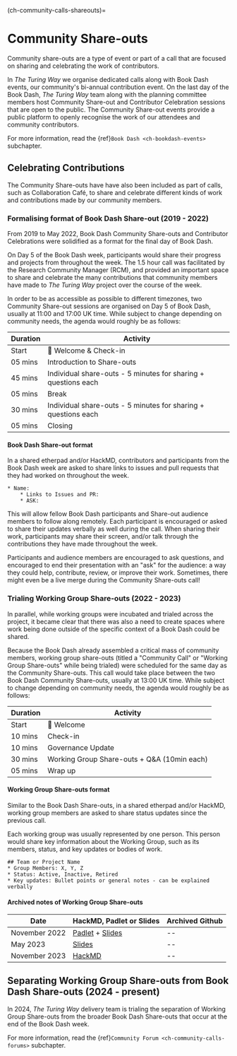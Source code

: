 (ch-community-calls-shareouts)=
# Community Share-outs

Community share-outs are a type of event or part of a call that are focused on sharing and celebrating the work of contributors.

In _The Turing Way_ we organise dedicated calls along with Book Dash events, our community's bi-annual contribution event.
On the last day of the Book Dash, _The Turing Way_ team along with the planning committee members host Community Share-out and Contributor Celebration sessions that are open to the public. 
The Community Share-out events provide a public platform to openly recognise the work of our attendees and community contributors.

For more information, read the {ref}`Book Dash <ch-bookdash-events>` subchapter.

## Celebrating Contributions

The Community Share-outs have have also been included as part of calls, such as Collaboration Café, to share and celebrate different kinds of work and contributions made by our community members.

### Formalising format of Book Dash Share-out (2019 - 2022)

From 2019 to May 2022, Book Dash Community Share-outs and Contributor Celebrations were solidified as a format for the final day of Book Dash.

On Day 5 of the Book Dash week, participants would share their progress and projects from throughout the week. The 1.5 hour call was facilitated by the Research Community Manager (RCM), and provided an important space to share and celebrate the many contributions that community members have made to _The Turing Way_ project over the course of the week.

In order to be as accessible as possible to different timezones, two Community Share-out sessions are organised on Day 5 of Book Dash, usually at 11:00 and 17:00 UK time. While subject to change depending on community needs, the agenda would roughly be as follows: 

| Duration | Activity |
| ---- | -------- |
| Start | 👋 Welcome & Check-in |
| 05 mins | Introduction to Share-outs |
| 45 mins | Individual share-outs - 5 minutes for sharing + questions each |
| 05 mins | Break |
| 30 mins | Individual share-outs - 5 minutes for sharing + questions each |
| 05 mins | Closing |

#### Book Dash Share-out format

In a shared etherpad and/or HackMD, contributors and participants from the Book Dash week are asked to share links to issues and pull requests that they had worked on throughout the week.

```
* Name:
    * Links to Issues and PR:
    * ASK:
```

This will allow fellow Book Dash participants and Share-out audience members to follow along remotely. Each participant is encouraged or asked to share their updates verbally as well during the call. When sharing their work, participants may share their screen, and/or talk through the contributions they have made throughout the week. 

Participants and audience members are encouraged to ask questions, and encouraged to end their presentation with an "ask" for the audience: a way they could help, contribute, review, or improve their work. Sometimes, there might even be a live merge during the Community Share-outs call! 

### Trialing Working Group Share-outs (2022 - 2023)

In parallel, while working groups were incubated and trialed across the project, it became clear that there was also a need to create spaces where work being done outside of the specific context of a Book Dash could be shared.

Because the Book Dash already assembled a critical mass of community members, working group share-outs (titled a "Community Call" or "Working Group Share-outs" while being trialed) were scheduled for the same day as the Community Share-outs. This call would take place between the two Book Dash Community Share-outs, usually at 13:00 UK time. While subject to change depending on community needs, the agenda would roughly be as follows: 

| Duration | Activity |
| ---- | -------- |
| Start | 👋 Welcome |
| 10 mins | Check-in |
| 10 mins | Governance Update | 
| 30 mins | Working Group Share-outs + Q&A (10min each) |
| 05 mins | Wrap up |

#### Working Group Share-outs format

Similar to the Book Dash Share-outs, in a shared etherpad and/or HackMD, working group members are asked to share status updates since the previous call.

Each working group was usually represented by one person. This person would share key information about the Working Group, such as its members, status, and key updates or bodies of work.

```
## Team or Project Name
* Group Members: X, Y, Z
* Status: Active, Inactive, Retired
* Key updates: Bullet points or general notes - can be explained verbally
```

#### Archived notes of Working Group Share-outs

| Date | HackMD, Padlet or Slides | Archived Github |
| ---- | ------ | --------------- |
| November 2022 | [Padlet](https://annuel2.framapad.org/p/TTW-community-call-15Feb) + [Slides](https://docs.google.com/presentation/d/1k2zpfYvwyoBWPOMDgK8vLtlL1rqZ-Yf9tPRor1Q7K98/edit#slide=id.g131bb79b4ab_0_0) | --
| May 2023 | [Slides](https://docs.google.com/presentation/d/1Nj5qjKUGAd8hAzTQ7f4_ab_wiSlWurIQduzp23Mj1Xg/edit#slide=id.g218db849916_0_115) | --
| November 2023 | [HackMD](https://hackmd.io/@turingway/nov23-wg-share-outs) | --

## Separating Working Group Share-outs from Book Dash Share-outs (2024 - present)

In 2024, _The Turing Way_ delivery team is trialing the separation of Working Group Share-outs from the broader Book Dash Share-outs that occur at the end of the Book Dash week.

For more information, read the {ref}`Community Forum <ch-community-calls-forums>` subchapter.
